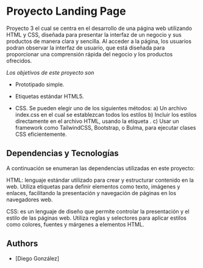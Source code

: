 
# Proyecto Landing Page


Proyecto 3 el cual se centra en el desarrollo de una página web utilizando HTML y CSS, diseñada para presentar la interfaz de un negocio y sus productos de manera clara y sencilla. Al acceder a la página, los usuarios podran observar la interfaz de usuario, que está diseñada para proporcionar una comprensión rápida del negocio y los productos ofrecidos.

*Los objetivos de este proyecto son*

- Prototipado simple.

- Etiquetas estándar HTML5.

- CSS. Se pueden elegir uno de los siguientes métodos: a) Un archivo index.css en el cual se establezcan todos los estilos b) Incluir los estilos directamente en el archivo HTML, usando la etiqueta <style></style>. c) Usar un framework como TailwindCSS, Bootstrap, o Bulma, para ejecutar clases CSS eficientemente.


## Dependencias y Tecnologías

A continuación se enumeran las dependencias utilizadas en este proyecto:

HTML: lenguaje estándar utilizado para crear y estructurar contenido en la web. Utiliza etiquetas para definir elementos como texto, imágenes y enlaces, facilitando la presentación y navegación de páginas en los navegadores web.

CSS:  es un lenguaje de diseño que permite controlar la presentación y el estilo de las páginas web. Utiliza reglas y selectores para aplicar estilos como colores, fuentes y márgenes a elementos HTML. 





## Authors

- [Diego González]

